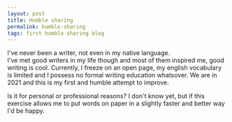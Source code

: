 ```yaml
---
layout: post
title: Humble sharing
permalink: humble-sharing
tags: first humble sharing blog
---
```


I've never been a writer, not even in my native language.  
I've met good writers in my life though and most of them inspired me, good writing is cool. 
Currently, I freeze on an open page, my english vocabulary is limited and I possess no formal writing education whatsover. 
We are in 2021 and this is my first and humble attempt to improve.  

Is it for personal or professional reasons? I don't know yet, but if this exercise allows me to put words on paper in a slightly faster and better way I'd be happy.
